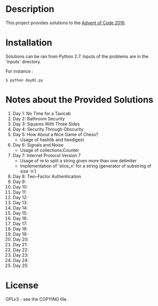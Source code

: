 # Description #
This project provides solutions to the [Advent of Code 2016](http://adventofcode.com).

# Installation #
Solutions can be ran  from Python 2.7. Inputs of the  problems are in the
'inputs' directory.

For instance :

	$ python day01.py

# Notes about the Provided Solutions #
1. Day 1: No Time for a Taxicab
1. Day 2: Bathroom Security
1. Day 3: Squares With Three Sides
1. Day 4: Security Through Obscurity
1. Day 5: How About a Nice Game of Chess?
   + Usage of hashlib and hexdigest
1. Day 6: Signals and Noise
   + Usage of collections.Counter
1. Day 7: Internet Protocol Version 7
   + Usage of re to split a string given more than one delimiter
   + Implementation of 'slice_n' for a string (generator of substring of
     size 'n')
1. Day 8: Two-Factor Authentication
1. Day 9: 
1. Day 10: 
1. Day 11: 
1. Day 12: 
1. Day 13: 
1. Day 14:
1. Day 15:
1. Day 16:
1. Day 17:
1. Day 18:
1. Day 19:
1. Day 20:
1. Day 21:
1. Day 22:
1. Day 23:
1. Day 24:
1. Day 25:

# License #
GPLv3 - see the COPYING file.

